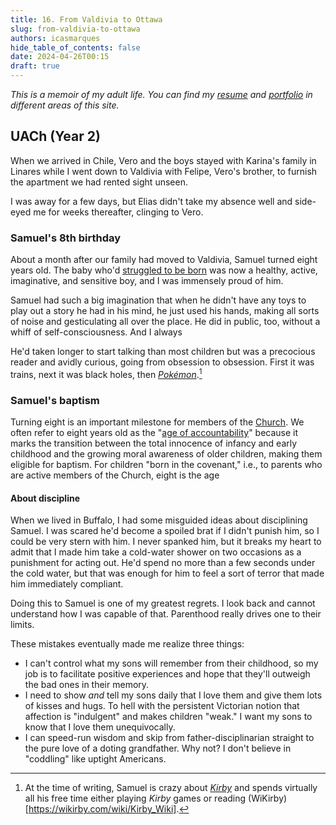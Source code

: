 ```yaml
---
title: 16. From Valdivia to Ottawa
slug: from-valdivia-to-ottawa
authors: icasmarques
hide_table_of_contents: false
date: 2024-04-26T00:15
draft: true
---
```


*This is a memoir of my adult life. You can find my [resume](/docs/resume/intro) and [portfolio](/docs/portfolio/intro) in different areas of this site.* 

## UACh (Year 2)

When we arrived in Chile, Vero and the boys stayed with Karina's family in Linares while I went down to Valdivia with Felipe, Vero's brother, to furnish the apartment we had rented sight unseen. 

I was away for a few days, but Elias didn't take my absence well and side-eyed me for weeks thereafter, clinging to Vero.

### Samuel's 8th birthday

About a month after our family had moved to Valdivia, Samuel turned eight years old. The baby who'd [struggled to be born](/7-samuel.md#hard-delivery) was now a healthy, active, imaginative, and sensitive boy, and I was immensely proud of him. 

Samuel had such a big imagination that when he didn't have any toys to play out a story he had in his mind, he just used his hands, making all sorts of noise and gesticulating all over the place. He did in public, too, without a whiff of self-consciousness. And I always 

He'd taken longer to start talking than most children but was a precocious reader and avidly curious, going from obsession to obsession. First it was trains, next it was black holes, then [*Pokémon*](https://en.wikipedia.org/wiki/Pok%C3%A9mon).[^1] 



### Samuel's baptism

Turning eight is an important milestone for members of the [Church](https://www.churchofjesuschrist.org/). We often refer to eight years old as the "[age of accountability](https://www.churchofjesuschrist.org/study/friend/2000/02/the-age-of-accountability-why-am-i-baptized-when-i-am-eight-years-old)" because it marks the transition between the total innocence of infancy and early childhood and the growing moral awareness of older children, making them eligible for baptism. For children "born in the covenant," i.e., to parents who are active members of the Church, eight is the age

#### About discipline

When we lived in Buffalo, I had some misguided ideas about disciplining Samuel. I was scared he'd become a spoiled brat if I didn't punish him, so I could be very stern with him. I never spanked him, but it breaks my heart to admit that I made him take a cold-water shower on two occasions as a punishment for acting out. He'd spend no more than a few seconds under the cold water, but that was enough for him to feel a sort of terror that made him immediately compliant. 

Doing this to Samuel is one of my greatest regrets. I look back and cannot understand how I was capable of that. Parenthood really drives one to their limits.

These mistakes eventually made me realize three things:

- I can't control what my sons will remember from their childhood, so my job is to facilitate positive experiences and hope that they'll outweigh the bad ones in their memory.
- I need to show *and* tell my sons daily that I love them and give them lots of kisses and hugs. To hell with the persistent Victorian notion that affection is "indulgent" and makes children "weak." I want my sons to know that I love them unequivocally.
- I can speed-run wisdom and skip from father-disciplinarian straight to the pure love of a doting grandfather. Why not? I don't believe in "coddling" like uptight Americans.



[^1]: At the time of writing, Samuel is crazy about [*Kirby*](https://en.wikipedia.org/wiki/Kirby_(series)) and spends virtually all his free time either playing *Kirby* games or reading (WiKirby)[https://wikirby.com/wiki/Kirby_Wiki].
